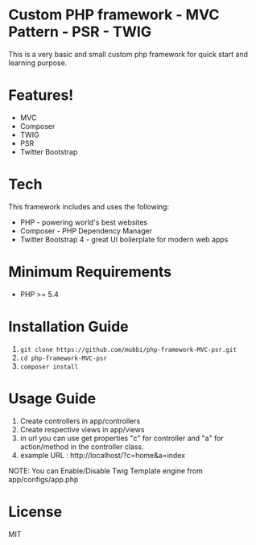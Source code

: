 # Custom PHP framework - MVC Pattern - PSR - TWIG

This is a very basic and small custom php framework for quick start and learning purpose.

# Features!
  - MVC
  - Composer
  - TWIG
  - PSR
  - Twitter Bootstrap


# Tech
This framework includes and uses the following:
* PHP - powering world's best websites
* Composer - PHP Dependency Manager
* Twitter Bootstrap 4 - great UI boilerplate for modern web apps

# Minimum Requirements
* PHP >= 5.4

# Installation Guide
1. `git clone https://github.com/mubbi/php-framework-MVC-psr.git`
2. `cd php-framework-MVC-psr`
3. `composer install`

# Usage Guide
1. Create controllers in app/controllers
2. Create respective views in app/views
3. in url you can use get properties "c" for controller and "a" for action/method in the controller class.
3. example URL : http://localhost/?c=home&a=index

NOTE: You can Enable/Disable Twig Template engine from app/configs/app.php

# License
MIT
